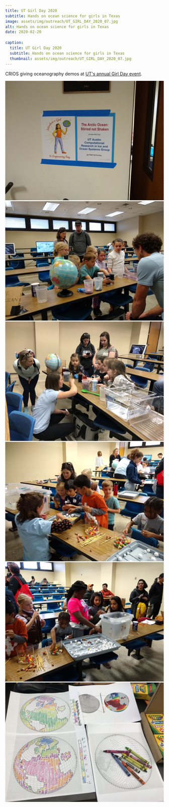 ```yaml
---
title: UT Girl Day 2020
subtitle: Hands on ocean science for girls in Texas
image: assets/img/outreach/UT_GIRL_DAY_2020_07.jpg
alt: Hands on ocean science for girls in Texas
date: 2020-02-20

caption:
  title: UT Girl Day 2020
  subtitle: Hands on ocean science for girls in Texas
  thumbnail: assets/img/outreach/UT_GIRL_DAY_2020_07.jpg
---
```


CRIOS giving oceanography demos at [UT's annual Girl Day event](https://girlday.utexas.edu/).


<img class="img-fluid" src="assets/img/outreach/UT_GIRL_DAY_2020_01.jpg">

<img class="img-fluid" src="assets/img/outreach/UT_GIRL_DAY_2020_02.jpg">

<img class="img-fluid" src="assets/img/outreach/UT_GIRL_DAY_2020_Cover.JPG">

<img class="img-fluid" src="assets/img/outreach/UT_GIRL_DAY_2020_04.jpg">

<img class="img-fluid" src="assets/img/outreach/UT_GIRL_DAY_2020_05.jpg">

<img class="img-fluid" src="assets/img/outreach/UT_GIRL_DAY_2020_06.JPG">


